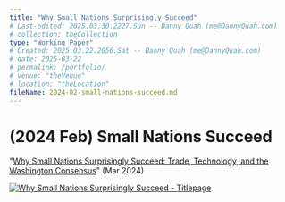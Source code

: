 ```yaml
---
title: "Why Small Nations Surprisingly Succeed"
# Last-edited: 2025.03.30.2227.Sun -- Danny Quah (me@DannyQuah.com)
# collection: theCollection
type: "Working Paper"
# Created: 2025.03.22.2056.Sat -- Danny Quah (me@DannyQuah.com)
# date: 2025-03-22
# permalink: /portfolio/
# venue: "theVenue"
# location: "theLocation"
fileName: 2024-02-small-nations-succeed.md
---
```

# (2024 Feb) Small Nations Succeed  
"<a href="https://dannyquah.github.io/Storage/2024.02-Danny.Quah-Small-Nations-Success.pdf">Why Small Nations Surprisingly Succeed:  Trade, Technology, and the Washington Consensus</a>" (Mar 2024)  

[<img src="https://DannyQuah.github.io/Storage/2024.02-Danny.Quah-Small-Nations-Success-titlepage.png" alt = "Why Small Nations Surprisingly Succeed - Titlepage"/>](https://dannyquah.github.io/Storage/2024.02-Danny.Quah-Small-Nations-Success.pdf)

<!---
   Invisible section // 2024-02-small-nations-succeed.md
-->

